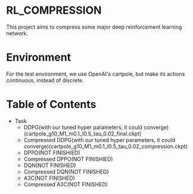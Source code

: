 # RL_COMPRESSION
This project aims to compress some major deep reinforcement learning network.
# Environment
For the test environment, we use OpenAI's cartpole, but make its actions continuous, instead of discrete.
# Table of Contents

* Task
  * DDPG(with our tuned hyper parameters, it could converge)(cartpole_g10_M1_m0.1_l0.5_tau_0.02_final.ckpt)
  * Compressed DDPG(with our tuned hyper parameters, it could converge)(cartpole_g10_M1_m0.1_l0.5_tau_0.02_compression.ckpt)
  * DPPO(NOT FINISHIED)
  * Compressed DPPO(NOT FINISHIED)
  * DQN(NOT FINISHED)
  * Compressed DQN(NOT FINISHED)
  * A3C(NOT FINISHED)
  * Compressed A3C(NOT FINISHED)
